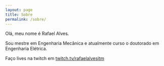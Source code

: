 ```yaml
---
layout: page
title: Sobre
permalink: /sobre/
---
```


Olá, meu nome é Rafael Alves. 

Sou mestre em Engenharia Mecânica e atualmente curso o doutorado em Engenharia Elétrica. 

Faço lives na twitch em [twitch.tv/rafaelalvesitm](https://twitch.tv/rafaelalvesitm)
